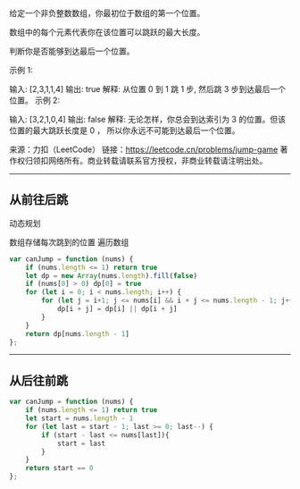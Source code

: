 给定一个非负整数数组，你最初位于数组的第一个位置。

数组中的每个元素代表你在该位置可以跳跃的最大长度。

判断你是否能够到达最后一个位置。

示例 1:

输入: [2,3,1,1,4]
输出: true
解释: 从位置 0 到 1 跳 1 步, 然后跳 3 步到达最后一个位置。
示例 2:

输入: [3,2,1,0,4]
输出: false
解释: 无论怎样，你总会到达索引为 3 的位置。但该位置的最大跳跃长度是 0 ， 所以你永远不可能到达最后一个位置。

来源：力扣（LeetCode）
链接：https://leetcode.cn/problems/jump-game
著作权归领扣网络所有。商业转载请联系官方授权，非商业转载请注明出处。

----

## 从前往后跳

动态规划

数组存储每次跳到的位置
遍历数组

```javascript
var canJump = function (nums) {
    if (nums.length <= 1) return true
    let dp = new Array(nums.length).fill(false)
    if (nums[0] > 0) dp[0] = true
    for (let i = 0; i < nums.length; i++) {
        for (let j = i+1; j <= nums[i] && i + j <= nums.length - 1; j++) {
            dp[i + j] = dp[i] || dp[i + j]
        }
    }
    return dp[nums.length - 1]
};
```

---

## 从后往前跳

```javascript
var canJump = function (nums) {
    if (nums.length <= 1) return true
    let start = nums.length - 1
    for (let last = start - 1; last >= 0; last--) {
        if (start - last <= nums[last]){
            start = last
        }
    }
    return start == 0
};
```
